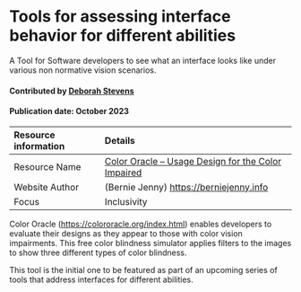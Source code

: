# Tools for assessing interface behavior for different abilities 

<!--- deck text start --->
A Tool for Software developers to see what an interface looks like under various non normative vision scenarios. 
<!--- deck text end --->

#### Contributed by [Deborah Stevens](https://github.com/haikudeb)

#### Publication date: October 2023

Resource information | Details
:--- | :--- 
Resource Name  | [Color Oracle – Usage Design for the Color Impaired]( https://colororacle.org/usage.html)
Website Author | (Bernie Jenny) https://berniejenny.info
Focus          | Inclusivity

Color Oracle (https://colororacle.org/index.html) enables developers to evaluate their designs as they appear to those with color vision impairments. This free color blindness simulator applies filters to the images to show three different types of color blindness.  

This tool is the initial one to be featured as part of an upcoming series of tools that address interfaces for different abilities. 

<!---
Publish: yes
Categories: Collaboration
Topics: Inclusivity
Level: 2
Prerequisites: defaults
Aggregate: none
--->
